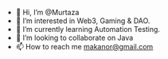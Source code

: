 - 👋 Hi, I’m @Murtaza
- 👀 I’m interested in Web3, Gaming & DAO.
- 🌱 I’m currently learning Automation Testing.
- 💞️ I’m looking to collaborate on Java
- 📫 How to reach me makanor@gmail.com

<!---
Gretzky47/Gretzky47 is a ✨ special ✨ repository because its `README.md` (this file) appears on your GitHub profile.
You can click the Preview link to take a look at your changes.
--->
